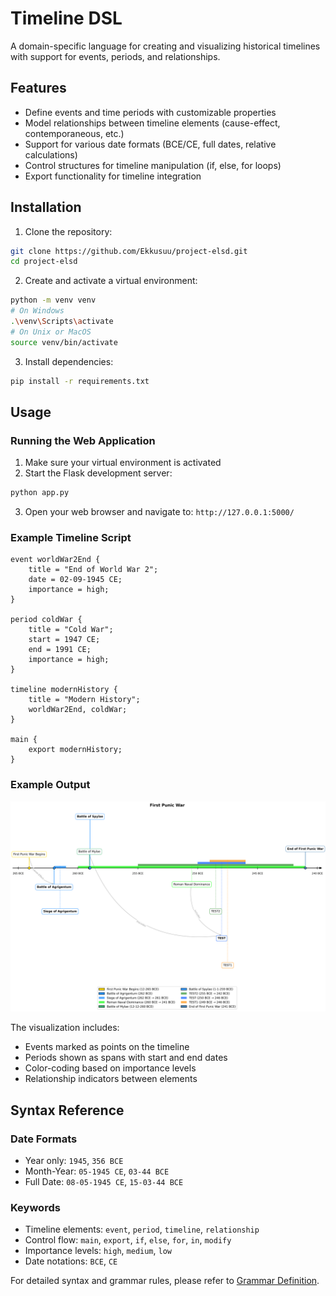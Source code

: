 # Timeline DSL

A domain-specific language for creating and visualizing historical timelines with support for events, periods, and relationships.

## Features

- Define events and time periods with customizable properties
- Model relationships between timeline elements (cause-effect, contemporaneous, etc.)
- Support for various date formats (BCE/CE, full dates, relative calculations)
- Control structures for timeline manipulation (if, else, for loops)
- Export functionality for timeline integration

## Installation

1. Clone the repository:
```bash
git clone https://github.com/Ekkusuu/project-elsd.git
cd project-elsd
```

2. Create and activate a virtual environment:
```bash
python -m venv venv
# On Windows
.\venv\Scripts\activate
# On Unix or MacOS
source venv/bin/activate
```

3. Install dependencies:
```bash
pip install -r requirements.txt
```

## Usage

### Running the Web Application

1. Make sure your virtual environment is activated
2. Start the Flask development server:
```bash
python app.py
```
3. Open your web browser and navigate to: `http://127.0.0.1:5000/`

### Example Timeline Script

```dsl
event worldWar2End {
    title = "End of World War 2";
    date = 02-09-1945 CE;
    importance = high;
}

period coldWar {
    title = "Cold War";
    start = 1947 CE;
    end = 1991 CE;
    importance = high;
}

timeline modernHistory {
    title = "Modern History";
    worldWar2End, coldWar;
}

main {
    export modernHistory;
}
```

### Example Output

![Timeline Visualization](./output/punicWar.png)

The visualization includes:
- Events marked as points on the timeline
- Periods shown as spans with start and end dates
- Color-coding based on importance levels
- Relationship indicators between elements

## Syntax Reference

### Date Formats
- Year only: `1945`, `356 BCE`
- Month-Year: `05-1945 CE`, `03-44 BCE`
- Full Date: `08-05-1945 CE`, `15-03-44 BCE`

### Keywords
- Timeline elements: `event`, `period`, `timeline`, `relationship`
- Control flow: `main`, `export`, `if`, `else`, `for`, `in`, `modify`
- Importance levels: `high`, `medium`, `low`
- Date notations: `BCE`, `CE`

For detailed syntax and grammar rules, please refer to [Grammar Definition](./src/TimelineParser.g4).
